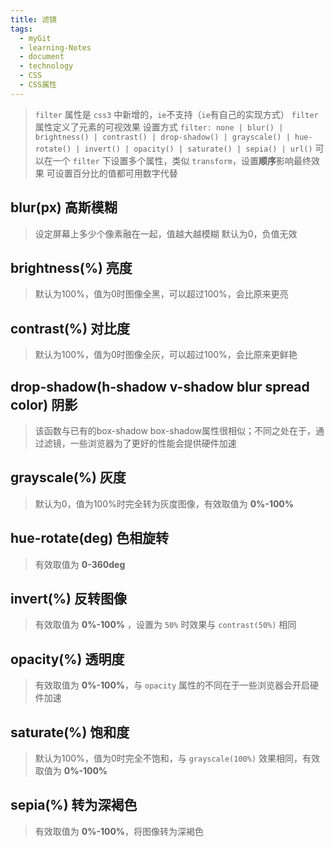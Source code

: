 ```yaml
---
title: 滤镜
tags:
  - myGit
  - learning-Notes
  - document
  - technology
  - CSS
  - CSS属性
---
```


> `filter` 属性是 `css3` 中新增的，`ie`不支持（`ie`有自己的实现方式）
> `filter` 属性定义了元素的可视效果
> 设置方式 `filter: none | blur() | brightness() | contrast() | drop-shadow() | grayscale() | hue-rotate() | invert() | opacity() | saturate() | sepia() | url()`
> 可以在一个 `filter` 下设置多个属性，类似 `transform`，设置**顺序**影响最终效果
> 可设置百分比的值都可用数字代替

## blur(px) 高斯模糊
  > 设定屏幕上多少个像素融在一起，值越大越模糊
  > 默认为0，负值无效

## brightness(%) 亮度
  > 默认为100%，值为0时图像全黑，可以超过100%，会比原来更亮

## contrast(%) 对比度
  > 默认为100%，值为0时图像全灰，可以超过100%，会比原来更鲜艳

## drop-shadow(h-shadow v-shadow blur spread color) 阴影
  > 该函数与已有的box-shadow box-shadow属性很相似；不同之处在于，通过滤镜，一些浏览器为了更好的性能会提供硬件加速

## grayscale(%) 灰度
  > 默认为0，值为100%时完全转为灰度图像，有效取值为 **0%-100%** 

## hue-rotate(deg) 色相旋转
  > 有效取值为 **0-360deg** 

## invert(%) 反转图像
  > 有效取值为 **0%-100%** ，设置为 `50%` 时效果与 `contrast(50%)` 相同

## opacity(%) 透明度
 > 有效取值为 **0%-100%**，与 `opacity` 属性的不同在于一些浏览器会开启硬件加速

## saturate(%) 饱和度
  > 默认为100%，值为0时完全不饱和，与 `grayscale(100%)` 效果相同，有效取值为 **0%-100%** 

## sepia(%) 转为深褐色
  > 有效取值为 **0%-100%**，将图像转为深褐色